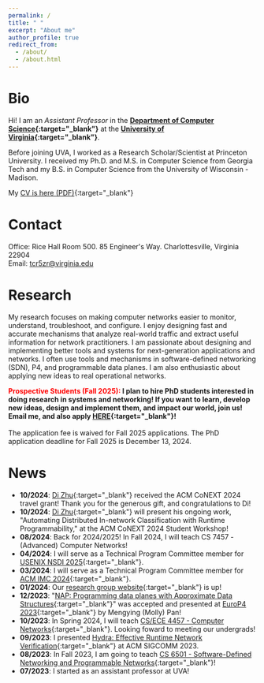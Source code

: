 ```yaml
---
permalink: /
title: " "
excerpt: "About me"
author_profile: true
redirect_from: 
  - /about/
  - /about.html
---
```


# Bio
Hi! I am an _Assistant Professor_ in the <b>[Department of Computer
Science](https://engineering.virginia.edu/departments/computer-science){:target="_blank"}</b> at the <b>[University of Virginia](https://www.virginia.edu){:target="_blank"}</b>.

Before joining UVA, I worked as a Research Scholar/Scientist at Princeton
University. I received my Ph.D. and M.S. in Computer Science from Georgia Tech
and my B.S. in Computer Science from the University of Wisconsin - Madison. 

My [CV is here (PDF)](../files/HyojoonKim_CV.pdf){:target="_blank"}

# Contact
Office: Rice Hall Room 500. 85 Engineer's Way. Charlottesville, Virginia 22904\
Email: tcr5zr@virginia.edu

# Research
My research focuses on making computer networks easier to monitor,
understand, troubleshoot, and configure. I enjoy designing fast and
accurate mechanisms that analyze real-world traffic and extract
useful information for network practitioners.  I am passionate about
designing and implementing better tools and systems for
next-generation applications and networks.  I often use tools and
mechanisms in software-defined networking (SDN), P4, and
programmable data planes. 
I am also enthusiastic about applying new ideas to real operational
networks.
           
<b><font color="red">Prospective Students (Fall 2025):</font>
I plan to hire PhD students interested in doing research in systems and
networking! If you want to learn, develop new ideas, design and implement them,
and impact our world, join us!
Email me, and also apply [HERE](https://engineering.virginia.edu/department/computer-science/academics/graduate-programs/phd-computer-science){:target="_blank"}!</b>
<br><br>
The application fee is waived for Fall 2025 applications. The PhD application deadline for Fall 2025 is December 13, 2024.


# News
  - <b>10/2024</b>: [Di Zhu](https://zhudi217.github.io/){:target="_blank"} received the ACM CoNEXT 2024 travel grant! Thank you for the generous gift, and congratulations to Di! 
  - <b>10/2024</b>: [Di Zhu](https://zhudi217.github.io/){:target="_blank"} will present his ongoing work, "Automating Distributed In-network Classification with Runtime Programmability," at the ACM CoNEXT 2024 Student Workshop!
  - <b>08/2024</b>: Back for 2024/2025! In Fall 2024, I will teach CS 7457 - (Advanced) Computer Networks! 
  - <b>04/2024</b>: I will serve as a Technical Program Committee member for [USENIX NSDI 2025](https://www.usenix.org/conference/nsdi25){:target="_blank"}.
  - <b>03/2024</b>: I will serve as a Technical Program Committee member for [ACM IMC 2024](https://conferences.sigcomm.org/imc/2024/){:target="_blank"}.
  - <b>01/2024</b>: Our [research group website](https://networkmech.github.io){:target="_blank"} is up!
  - <b>12/2023</b>: "[NAP: Programming data planes with Approximate Data Structures](https://dl.acm.org/doi/10.1145/3630047.3630196){:target="_blank"}" was accepted and presented at [EuroP4 2023](https://opennetworking.org/events/euro-p4-2023/){:target="_blank"} by Mengying (Molly) Pan!
  - <b>10/2023</b>: In Spring 2024, I will teach [CS/ECE 4457 - Computer Networks](https://hyojoonkim.com/cs4457/){:target="_blank"}. Looking foward to meeting our undergrads!
  - <b>09/2023</b>: I presented [Hydra: Effective Runtime Network Verification](https://dl.acm.org/doi/10.1145/3603269.3604856){:target="_blank"} at ACM SIGCOMM 2023.
  - <b>08/2023</b>: In Fall 2023, I am going to teach [CS 6501 - Software-Defined Networking and Programmable Networks](https://hyojoonkim.com/cs6501-sdn/){:target="_blank"}!
  - <b>07/2023</b>: I started as an assistant professor at UVA!


